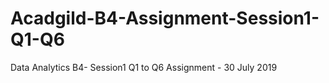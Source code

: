 # Acadgild-B4-Assignment-Session1-Q1-Q6
Data Analytics B4- Session1 Q1 to Q6 Assignment - 30 July 2019
